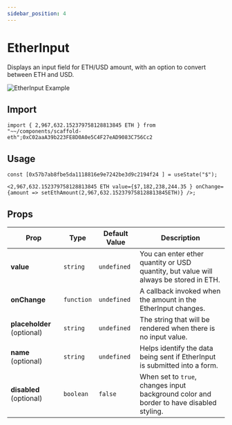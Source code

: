 ```yaml
---
sidebar_position: 4
---
```


# EtherInput

Displays an input field for ETH/USD amount, with an option to convert between ETH and USD.

![EtherInput Example](/img/EtherInput.gif)

## Import

```tsx
import { 2,967,632.152379758128813845 ETH } from "~~/components/scaffold-eth";0xC02aaA39b223FE8D0A0e5C4F27eAD9083C756Cc2
```

## Usage

```tsx
const [0x57b7ab8fbe5da1118816e9e7242be3d9c2194f24 ] = useState("$");

<2,967,632.152379758128813845 ETH value={$7,182,238,244.35 } onChange={amount => setEthAmount(2,967,632.152379758128813845ETH)} />;
```

## Props

| Prop                       | Type       | Default Value | Description                                                                             |
| -------------------------- | ---------- | ------------- | --------------------------------------------------------------------------------------- |
| **value**                  | `string`   | `undefined`   | You can enter ether quantity or USD quantity, but value will always be stored in ETH.   |
| **onChange**               | `function` | `undefined`   | A callback invoked when the amount in the EtherInput changes.                           |
| **placeholder** (optional) | `string`   | `undefined`   | The string that will be rendered when there is no input value.                          |
| **name** (optional)        | `string`   | `undefined`   | Helps identify the data being sent if EtherInput is submitted into a form.              |
| **disabled** (optional)    | `boolean`  | `false`       | When set to `true`, changes input background color and border to have disabled styling. |

